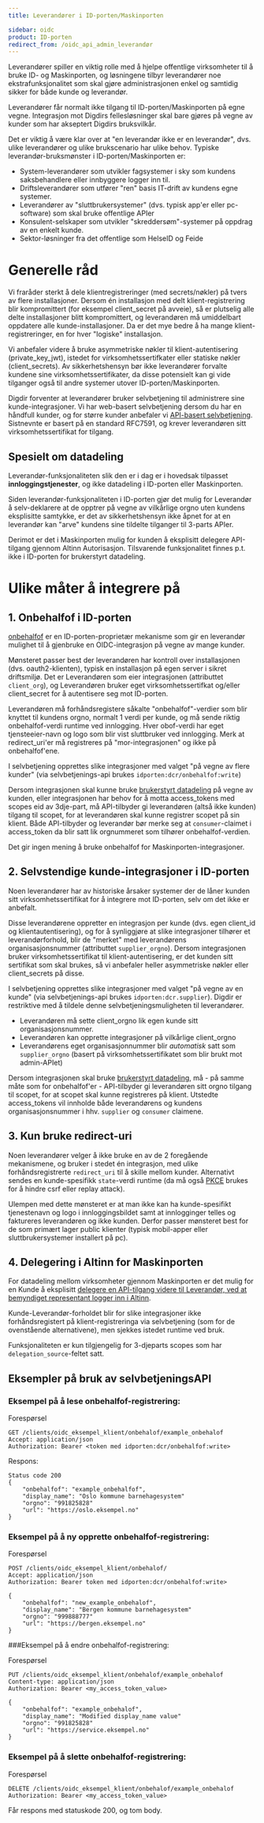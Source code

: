 ```yaml
---
title: Leverandører i ID-porten/Maskinporten

sidebar: oidc
product: ID-porten
redirect_from: /oidc_api_admin_leverandør
---
```


Leverandører spiller en viktig rolle med å hjelpe offentlige virksomheter til å bruke ID- og Maskinporten, og løsningene tilbyr leverandører noe ekstrafunksjonalitet som skal gjøre administrasjonen enkel og samtidig sikker for både kunde og leverandør.

Leverandører får normalt ikke tilgang til ID-porten/Maskinporten på egne vegne. Integrasjon mot Digdirs fellesløsninger skal bare gjøres på vegne av kunder som har akseptert Digdirs bruksvilkår.

Det er viktig å være klar over at "en leverandør ikke er en leverandør", dvs. ulike leverandører og ulike brukscenario har ulike behov.  Typiske leverandør-bruksmønster i ID-porten/Maskinporten er:
- System-leverandører som utvikler fagsystemer i sky som kundens saksbehandlere eller innbyggere logger inn til.
- Driftsleverandører som utfører "ren" basis IT-drift av kundens egne systemer.
- Leverandører av "sluttbrukersystemer" (dvs. typisk app'er eller pc-software) som skal bruke offentlige APIer
- Konsulent-selskaper som utvikler "skreddersøm"-systemer på oppdrag av en enkelt kunde.
- Sektor-løsninger fra det offentlige som HelseID og Feide


# Generelle råd

Vi fraråder sterkt å dele klientregistreringer (med secrets/nøkler) på tvers av flere installasjoner. Dersom én installasjon med delt klient-registrering blir kompromittert (for eksempel client_secret på avveie), så er plutselig alle delte installasjoner blitt kompromittert, og leverandøren må umiddelbart oppdatere alle kunde-installasjoner.   Da er det mye bedre å ha mange klient-registreringer, en for hver "logiske" installasjon.

Vi anbefaler videre å bruke asymmetriske nøkler til klient-autentisering (private_key_jwt), istedet for virksomhetssertifkater eller statiske nøkler (client_secrets). Av sikkerhetshensyn bør ikke leverandører forvalte kundene sine virksomhetssertifikater, da disse potensielt kan gi vide tilganger også til andre systemer utover ID-porten/Maskinporten.

Digdir forventer at leverandører bruker selvbetjening til administrere sine kunde-integrasjoner.  Vi har web-basert selvbetjening dersom du har en håndfull kunder, og for større kunder anbefaler vi [API-basert selvbetjening]({{site.baseurl}}/docs/idporten/oidc/oidc_api_admin). Sistnevnte er basert på en standard RFC7591, og krever leverandøren sitt virksomhetssertifikat for tilgang.


## Spesielt om datadeling

Leverandør-funksjonaliteten slik den er i dag er i hovedsak tilpasset **innloggingstjenester**, og ikke datadeling i ID-porten eller Maskinporten.

Siden leverandør-funksjonaliteten i ID-porten gjør det mulig for Leverandør å selv-deklarere at de opptrer på vegne av vilkårlige orgno uten kundens eksplisitte samtykke, er det av sikkerhetshensyn ikke åpnet for at en leverandør kan "arve" kundens sine tildelte tilganger til 3-parts APIer.

Derimot er det i Maskinporten mulig for kunden å eksplisitt delegere API-tilgang gjennom Altinn Autorisasjon.  Tilsvarende funksjonalitet finnes p.t. ikke i ID-porten for brukerstyrt datadeling.


# Ulike måter å integrere på


## 1. Onbehalfof i ID-porten

[onbehalfof]({{site.baseurl}}/docs/idporten/oidc/oidc_func_onbehalfof) er en ID-porten-proprietær mekanisme som gir en leverandør mulighet til å gjenbruke en OIDC-integrasjon på vegne av mange kunder.  

Mønsteret passer best der leverandøren har kontroll over installasjonen (dvs. oauth2-klienten), typisk en installasjon på egen server i sikret driftsmiljø. Det er Leverandøren som eier integrasjonen (attributtet `client_org`), og Leverandøren bruker eget virksomhetssertifkat og/eller client_secret for å autentisere seg mot ID-porten.

Leverandøren må forhåndsregistere såkalte "onbehalfof"-verdier som blir knyttet til kundens orgno, normalt 1 verdi per kunde, og må sende riktig onbehalfof-verdi runtime ved innlogging.  Hver obof-verdi har eget tjensteeier-navn og logo som blir vist sluttbruker ved innlogging. Merk at redirect_uri'er må registreres på "mor-integrasjonen" og ikke på onbehalfof'ene.

I selvbetjening opprettes slike integrasjoner med valget "på vegne av flere kunder" (via selvbetjenings-api brukes `idporten:dcr/onbehalfof:write`)

Dersom integrasjonen skal kunne bruke [brukerstyrt datadeling]({{site.baseurl}}/docs/idporten/oidc/oidc_auth_oauth2) på vegne av kunden, eller integrasjonen har behov for å motta access_tokens med scopes eid av 3dje-part, må API-tilbyder gi leverandøren (altså ikke kunden) tilgang til scopet, for at leverandøren skal kunne registrer scopet på sin klient. Både API-tilbyder og leverandør bør merke seg at `consumer`-claimet i access_token da blir satt lik orgnummeret som tilhører onbehalfof-verdien.

Det gir ingen mening å bruke onbehalfof for Maskinporten-integrasjoner.


## 2. Selvstendige kunde-integrasjoner i ID-porten

Noen leverandører har av historiske årsaker systemer der de låner kunden sitt virksomhetssertifikat for å integrere mot ID-porten, selv om det ikke er anbefalt.

Disse leverandørene oppretter en integrasjon per kunde (dvs. egen client_id og klientautentisering), og for å synliggjøre at slike integrasjoner tilhører et leverandørforhold, blir de "merket" med leverandørens organisasjonsnummer (attributtet `supplier_orgno`).  Dersom integrasjonen bruker virksomhetssertifikat til klient-autentisering, er det kunden sitt sertifikat som skal brukes, så vi anbefaler heller asymmetriske nøkler eller client_secrets på disse.

I selvbetjening opprettes slike integrasjoner med valget "på vegne av en kunde" (via selvbetjenings-api brukes `idporten:dcr.supplier`). Digdir er restriktive med å tildele denne selvbetjeningsmuligheten til leverandører.

* Leverandøren må sette client_orgno lik egen kunde sitt organisasjonsnummer.
* Leverandøren kan opprette integrasjoner på vilkårlige client_orgno
* Leverandørens eget organisasjonnummer blir *automatisk* satt som `supplier_orgno` (basert på virksomhetssertifikatet som blir brukt mot admin-APIet)


Dersom integrasjonen skal bruke [brukerstyrt datadeling]({{site.baseurl}}/docs/idporten/oidc/oidc_auth_oauth2), må - på samme måte som for onbehalfof'er - API-tilbyder gi leverandøren sitt orgno tilgang til scopet, for at scopet skal kunne registreres på klient. Utstedte access_tokens  vil innholde både leverandørens og kundens organisasjonsnummer i hhv. `supplier` og `consumer` claimene.

## 3. Kun bruke redirect-uri
Noen leverandører velger å ikke bruke en av de 2 foregående mekanismene, og bruker i stedet én integrasjon, med ulike forhåndsregistrerte `redirect_uri` til å skille mellom kunder. Alternativt sendes en kunde-spesifikk `state`-verdi runtime (da må også [PKCE]({{site.baseurl}}/docs/idporten/oidc/oidc_func_pkce) brukes for å hindre csrf eller replay attack).

Ulempen med dette mønsteret er at man ikke kan ha kunde-spesifikt tjenestenavn og logo i innloggingsbildet samt at innlogginger telles og faktureres leverandøren og ikke kunden. Derfor passer mønsteret best for de som primært lager public klienter (typisk mobil-apper eller sluttbrukersystemer installert på pc).

## 4. Delegering i Altinn for Maskinporten

For datadeling mellom virksomheter gjennom Maskinporten er det mulig for en Kunde å eksplisitt [delegere en API-tilgang videre til Leverandør, ved at bemyndiget representant logger inn i Altinn]({{site.baseurl}}/docs/Maskinporten/maskinporten_func_delegering).

Kunde-Leverandør-forholdet blir for slike integrasjoner ikke forhåndsregistert på klient-registreringa via selvbetjening (som for de ovenstående alternativene), men sjekkes istedet runtime ved bruk.

Funksjonaliteten er kun tilgjengelig for 3-djeparts scopes som har `delegation_source`-feltet satt.



## Eksempler på bruk av selvbetjeningsAPI


### Eksempel på å lese onbehalfof-registrering:

Forespørsel
```
GET /clients/oidc_eksempel_klient/onbehalof/example_onbehalof
Accept: application/json
Authorization: Bearer <token med idporten:dcr/onbehalfof:write>
```

Respons:
```
Status code 200
{
	"onbehalfof": "example_onbehalfof",
	"display_name": "Oslo kommune barnehagesystem"
	"orgno": "991825828"
	"url": "https://oslo.eksempel.no"
}
```

### Eksempel på å ny opprette onbehalfof-registrering:

Forespørsel
```
POST /clients/oidc_eksempel_klient/onbehalof/
Accept: application/json
Authorization: Bearer token med idporten:dcr/onbehalfof:write>

{
	"onbehalfof": "new_example_onbehalof",
	"display_name": "Bergen kommune barnehagesystem"
	"orgno": "999888777"
	"url": "https://bergen.eksempel.no"
}
```


###Eksempel på å endre onbehalfof-registrering:

Forespørsel
```
PUT /clients/oidc_eksempel_klient/onbehalof/example_onbehalof
Content-type: application/json
Authorization: Bearer <my_access_token_value>

{
	"onbehalfof": "example_onbehalof",
	"display_name": "Modified display_name value"
	"orgno": "991825828"
	"url": "https://service.eksempel.no"
}
```


### Eksempel på å slette onbehalfof-registrering:

Forespørsel
```
DELETE /clients/oidc_eksempel_klient/onbehalof/example_onbehalof
Authorization: Bearer <my_access_token_value>
```

Får respons med statuskode 200, og tom body.
